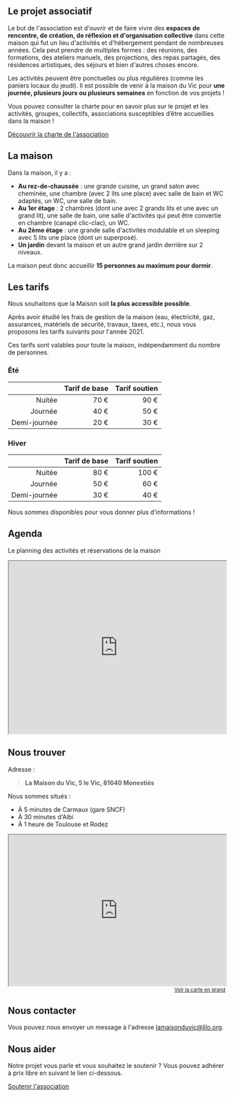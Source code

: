 ## Le projet associatif

Le but de l'association est d'ouvrir et de faire vivre des **espaces de rencontre, de création, de réflexion et d'organisation collective** dans cette maison qui fut un lieu d'activités et d'hébergement pendant de nombreuses années. Cela peut prendre de multiples formes : des réunions, des formations, des ateliers manuels, des projections, des repas partagés, des résidences artistiques, des séjours et bien d'autres choses encore.

Les activités peuvent être ponctuelles ou plus régulières (comme les paniers locaux du jeudi). Il est possible de venir à la maison du Vic pour **une journée, plusieurs jours ou plusieurs semaines** en fonction de vos projets !

Vous pouvez consulter la charte pour en savoir plus sur le projet et les activités, groupes, collectifs, associations susceptibles d’être accueillies dans la maison !

>

[Découvrir la charte de l'association](/charte)

<slot name="photos asso" />

## La maison

Dans la maison, il y a :

- **Au rez-de-chaussée** : une grande cuisine, un grand salon avec cheminée, une chambre (avec 2 lits une place) avec salle de bain et WC adaptés, un WC, une salle de bain.
- **Au 1er étage** : 2 chambres (dont une avec 2 grands lits et une avec un grand lit), une salle de bain, une salle d'activités qui peut être convertie en chambre (canapé clic-clac), un WC.
- **Au 2ème étage** : une grande salle d'activités modulable et un sleeping avec 5 lits une place (dont un superposé).
- **Un jardin** devant la maison et un autre grand jardin derrière sur 2 niveaux.

La maison peut donc accueillir **15 personnes au maximum pour dormir**.

<slot name="photos maison" />

## Les tarifs

Nous souhaitons que la Maison soit **la plus accessible possible**.

Après avoir étudié les frais de gestion de la maison (eau, électricité, gaz, assurances, matériels de sécurité, travaux, taxes, etc.), nous vous proposons les tarifs suivants pour l'année 2021.

Ces tarifs sont valables pour toute la maison, indépendamment du nombre de personnes.

### Été

|              | Tarif de base | Tarif soutien |
| -----------: | ------------: | ------------: |
|       Nuitée |          70 € |          90 € |
|      Journée |          40 € |          50 € |
| Demi-journée |          20 € |          30 € |

### Hiver

|              | Tarif de base | Tarif soutien |
| -----------: | ------------: | ------------: |
|       Nuitée |          80 € |         100 € |
|      Journée |          50 € |          60 € |
| Demi-journée |          30 € |          40 € |

Nous sommes disponibles pour vous donner plus d’informations !

## Agenda

Le planning des activités et réservations de la maison

<iframe title="L'agenda de la maison du Vic" src="https://calendar.google.com/calendar/embed?showTitle=0&amp;showPrint=0&amp;showTabs=0&amp;showCalendars=0&amp;showTz=0&amp;height=400&amp;wkst=1&amp;bgcolor=%23ffffff&amp;src=lamaisonduvic%40gmail.com&amp;amp;ctz=Europe%2FParis&amp;color=%230F4B38&amp;"  scrolling="no" width="100%" height="400"></iframe>

## Nous trouver

<div class="colonnes">
<div>
Adresse :

> **La Maison du Vic,
> 5 le Vic,
> 81640 Monestiés**

Nous sommes situés :

- À 5 minutes de Carmaux (gare SNCF)
- À 30 minutes d'Albi
- À 1 heure de Toulouse et Rodez
</div>

<div style="text-align: right" name>
  <iframe width="100%" height="350" title="La maison du Vic sur la carte" scrolling="no"  src="https://www.openstreetmap.org/export/embed.html?bbox=1.5861511230468752%2C43.758200767075934%2C2.638092041015625%2C44.36116948697885&amp;layer=mapnik&amp;marker=44.06045271345171%2C2.11212158203125" ></iframe><small><a href="https://www.openstreetmap.org/?mlat=44.0605&amp;mlon=2.1121#map=10/44.0605/2.1121">Voir la carte en grand</a></small>
</div>
</div>

## Nous contacter

Vous pouvez nous envoyer un message à l'adresse <lamaisonduvic@lilo.org>.

## Nous aider

Notre projet vous parle et vous souhaitez le soutenir ? Vous pouvez adhérer à prix libre en suivant le lien ci-dessous.

>

[Soutenir l'association](https://www.helloasso.com/associations/vic-et-vers-ca/adhesions/bulletin-d-adhesion-a-l-association-vic-et-vers-ca)
